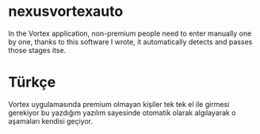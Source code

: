 # nexusvortexauto
In the Vortex application, non-premium people need to enter manually one by one, thanks to this software I wrote, it automatically detects and passes those stages itse.

# Türkçe
Vortex uygulamasında premium olmayan kişiler tek tek el ile girmesi gerekiyor bu yazdığım yazılım sayesinde otomatik olarak algılayarak o aşamaları kendisi geçiyor.
